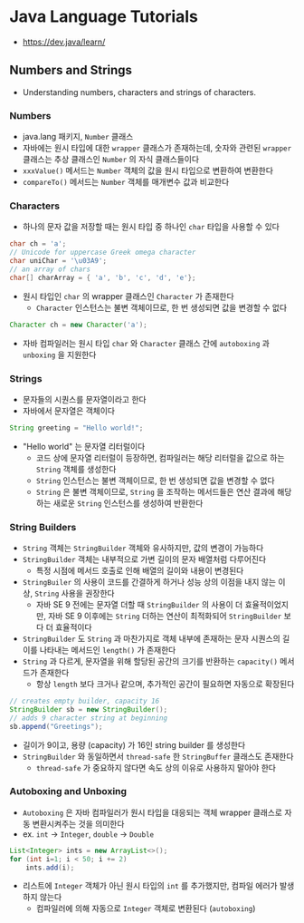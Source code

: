 # Java Language Tutorials
- https://dev.java/learn/

## Numbers and Strings
- Understanding numbers, characters and strings of characters.

### Numbers
- java.lang 패키지, `Number` 클래스
- 자바에는 원시 타입에 대한 `wrapper` 클래스가 존재하는데, 숫자와 관련된 `wrapper` 클래스는 추상 클래스인 `Number` 의 자식 클래스들이다
- `xxxValue()` 메서드는 `Number` 객체의 값을 원시 타입으로 변환하여 변환한다
- `compareTo()` 메서드는 `Number` 객체를 매개변수 값과 비교한다

### Characters
- 하나의 문자 값을 저장할 때는 원시 타입 중 하나인 `char` 타입을 사용할 수 있다
```java
char ch = 'a';
// Unicode for uppercase Greek omega character
char uniChar = '\u03A9';
// an array of chars
char[] charArray = { 'a', 'b', 'c', 'd', 'e'};
```
- 원시 타입인 `char` 의 wrapper 클래스인 `Character` 가 존재한다
  - `Character` 인스턴스는 불변 객체이므로, 한 번 생성되면 값을 변경할 수 없다
```java
Character ch = new Character('a');
```
- 자바 컴파일러는 원시 타입 `char` 와 `Character` 클래스 간에 `autoboxing` 과 `unboxing` 을 지원한다

### Strings
- 문자들의 시퀀스를 문자열이라고 한다
- 자바에서 문자열은 객체이다
```java
String greeting = "Hello world!";
```
- "Hello world" 는 문자열 리터럴이다
  - 코드 상에 문자열 리터럴이 등장하면, 컴파일러는 해당 리터럴을 값으로 하는 `String` 객체를 생성한다
  - `String` 인스턴스는 불변 객체이므로, 한 번 생성되면 값을 변경할 수 없다
  - `String` 은 불변 객체이므로, `String` 을 조작하는 메서드들은 연산 결과에 해당하는 새로운 `String` 인스턴스를 생성하여 반환한다

### String Builders
- `String` 객체는 `StringBuilder` 객체와 유사하지만, 값의 변경이 가능하다
- `StringBuilder` 객체는 내부적으로 가변 길이의 문자 배열처럼 다루어진다
  - 특정 시점에 메서드 호출로 인해 배열의 길이와 내용이 변경된다
- `StringBuiler` 의 사용이 코드를 간결하게 하거나 성능 상의 이점을 내지 않는 이상, `String` 사용을 권장한다
  - 자바 SE 9 전에는 문자열 더할 때 `StringBuilder` 의 사용이 더 효율적이었지만, 자바 SE 9 이후에는 `String` 더하는 연산이 최적화되어 `StringBuilder` 보다 더 효율적이다
- `StringBuilder` 도 `String` 과 마찬가지로 객체 내부에 존재하는 문자 시퀀스의 길이를 나타내는 메서드인 `length()` 가 존재한다
- `String` 과 다르게, 문자열을 위해 할당된 공간의 크기를 반환하는 `capacity()` 메서드가 존재한다
  - 항상 `length` 보다 크거나 같으며, 추가적인 공간이 필요하면 자동으로 확장된다
```java
// creates empty builder, capacity 16
StringBuilder sb = new StringBuilder();
// adds 9 character string at beginning
sb.append("Greetings");
```
- 길이가 9이고, 용량 (capacity) 가 16인 string builder 를 생성한다
- `StringBuilder` 와 동일하면서 `thread-safe` 한 `StringBuffer` 클래스도 존재한다
  - `thread-safe` 가 중요하지 않다면 속도 상의 이유로 사용하지 말아야 한다

### Autoboxing and Unboxing
- `Autoboxing` 은 자바 컴파일러가 원시 타입을 대응되는 객체 wrapper 클래스로 자동 변환시켜주는 것을 의미한다
- ex. `int` -> `Integer`, `double` -> `Double`
```java
List<Integer> ints = new ArrayList<>();
for (int i=1; i < 50; i += 2) 
    ints.add(i);
```
- 리스트에 `Integer` 객체가 아닌 원시 타입의 `int` 를 추가했지만, 컴파일 에러가 발생하지 않는다
  - 컴파일러에 의해 자동으로 `Integer` 객체로 변환된다 (`autoboxing`)